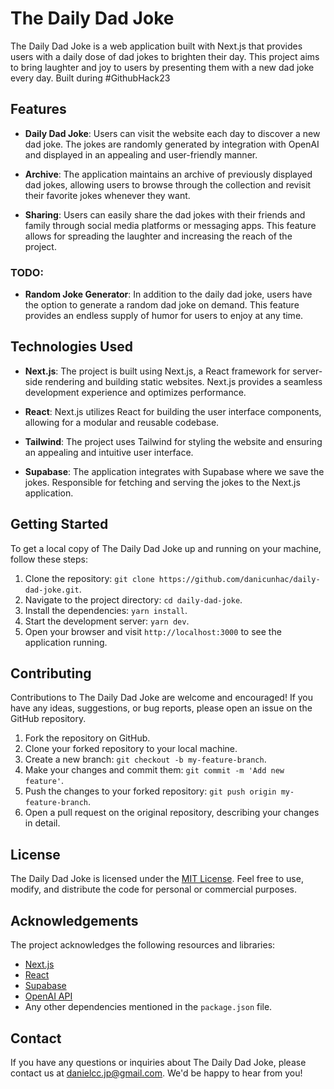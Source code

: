 # The Daily Dad Joke

The Daily Dad Joke is a web application built with Next.js that provides users with a daily dose of dad jokes to brighten their day. This project aims to bring laughter and joy to users by presenting them with a new dad joke every day. Built during #GithubHack23

## Features

- **Daily Dad Joke**: Users can visit the website each day to discover a new dad joke. The jokes are randomly generated by integration with OpenAI and displayed in an appealing and user-friendly manner.

- **Archive**: The application maintains an archive of previously displayed dad jokes, allowing users to browse through the collection and revisit their favorite jokes whenever they want.

- **Sharing**: Users can easily share the dad jokes with their friends and family through social media platforms or messaging apps. This feature allows for spreading the laughter and increasing the reach of the project.

### TODO:
- **Random Joke Generator**: In addition to the daily dad joke, users have the option to generate a random dad joke on demand. This feature provides an endless supply of humor for users to enjoy at any time.

## Technologies Used

- **Next.js**: The project is built using Next.js, a React framework for server-side rendering and building static websites. Next.js provides a seamless development experience and optimizes performance.

- **React**: Next.js utilizes React for building the user interface components, allowing for a modular and reusable codebase.

- **Tailwind**: The project uses Tailwind for styling the website and ensuring an appealing and intuitive user interface.

- **Supabase**: The application integrates with Supabase where we save the jokes. Responsible for fetching and serving the jokes to the Next.js application.

## Getting Started

To get a local copy of The Daily Dad Joke up and running on your machine, follow these steps:

1. Clone the repository: `git clone https://github.com/danicunhac/daily-dad-joke.git`.
2. Navigate to the project directory: `cd daily-dad-joke`.
3. Install the dependencies: `yarn install`.
4. Start the development server: `yarn dev`.
5. Open your browser and visit `http://localhost:3000` to see the application running.

## Contributing

Contributions to The Daily Dad Joke are welcome and encouraged! If you have any ideas, suggestions, or bug reports, please open an issue on the GitHub repository.

1. Fork the repository on GitHub.
2. Clone your forked repository to your local machine.
3. Create a new branch: `git checkout -b my-feature-branch`.
4. Make your changes and commit them: `git commit -m 'Add new feature'`.
5. Push the changes to your forked repository: `git push origin my-feature-branch`.
6. Open a pull request on the original repository, describing your changes in detail.

## License

The Daily Dad Joke is licensed under the [MIT License](LICENSE). Feel free to use, modify, and distribute the code for personal or commercial purposes.

## Acknowledgements

The project acknowledges the following resources and libraries:

- [Next.js](https://nextjs.org)
- [React](https://reactjs.org)
- [Supabase](https://supabase.com/)
- [OpenAI API](https://openai.com/blog/openai-api)
- Any other dependencies mentioned in the `package.json` file.

## Contact

If you have any questions or inquiries about The Daily Dad Joke, please contact us at [danielcc.jp@gmail.com](danielcc.jp@gmail.com). We'd be happy to hear from you!
